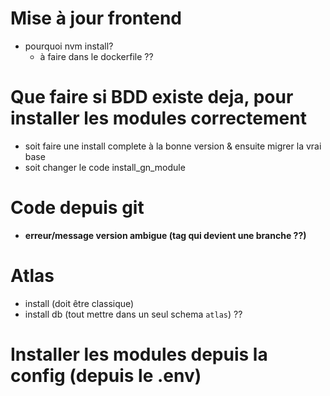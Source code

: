 # Mise à jour frontend
- pourquoi nvm install?
  - à faire dans le dockerfile ??

# Que faire si BDD existe deja, pour installer les modules correctement
- soit faire une install complete à la bonne version & ensuite migrer la vrai base 
- soit changer le code install_gn_module

# Code depuis git 

- **erreur/message version ambigue (tag qui devient une branche ??)**

# Atlas
  - install (doit être classique)
  - install db (tout mettre dans un seul schema `atlas`) ??

# Installer les modules depuis la config (depuis le .env)
